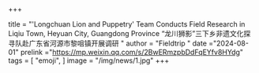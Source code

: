 +++

title = "'Longchuan Lion and Puppetry' Team Conducts Field Research in Liqiu Town, Heyuan City, Guangdong Province  “龙川狮影”三下乡非遗文化探寻队赴广东省河源市黎咀镇开展调研 "
author = "Fieldtrip "
date ="2024-08-01"
prelink ="https://mp.weixin.qq.com/s/2BwERmzpbDdFqEYfv8HYdg"
tags = [
    "emoji",
]
image =  "/img/news/1.jpg"
+++

